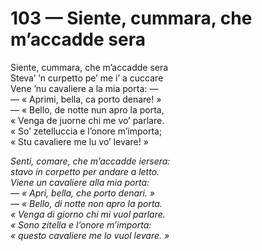 # 103 — Siente, cummara, che m’accadde sera

Siente, cummara, che m’accadde sera  
Steva’ ’n curpetto pe’ me i’ a cuccare  
Vene ’nu cavaliere a la mia porta: —  
— « Aprimi, bella, ca porto denare! »  
— « Bello, de notte nun apro la porta,  
« Venga de juorne chi me vo’ parlare.  
« So’ zetelluccia e l’onore m’importa;  
« Stu cavaliere me lu vo’ levare! »

_Senti, comare, che m’accadde iersera:  
stavo in corpetto per andare a letto.  
Viene un cavaliere alla mia porta:  
— « Apri, bella, che porto denari. »  
— « Bello, di notte non apro la porta.  
« Venga di giorno chi mi vuol parlare.  
« Sono zitella e l’onore m’importa:  
« questo cavaliere me lo vuol levare. »_

